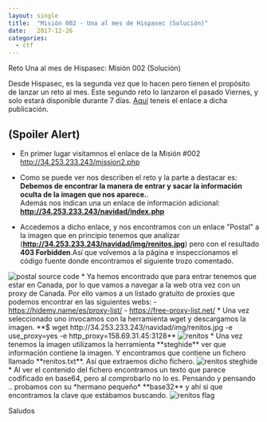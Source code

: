 ```yaml
---
layout: single 
title:  "Misión 002 - Una al mes de Hispasec (Solución)"
date:   2017-12-26
categories: 
  - ctf
---
```

<p class="intro"><span class="dropcap">R</span>eto Una al mes de Hispasec: Misión 002 (Solución)</p>

Desde Hispasec, es la segunda vez que lo hacen pero tienen el propósito de lanzar un reto al mes. Este segundo reto lo lanzaron el pasado Viernes, y solo estará disponible durante 7 días.
<a href="http://unaaldia.hispasec.com/2017/12/segunda-entrega-una-al-mes-mision-002.html" target="_blank">Aquí</a> teneis el enlace a dicha publicación.

(Spoiler Alert)
------
* En primer lugar visitamnos el enlace de la Misión #002<br/><a href="http://34.253.233.243/mission2.php" target="_blank">http://34.253.233.243/mission2.php</a>


* Como se puede ver nos describen el reto y la parte a destacar es: <br/>**Debemos de encontrar la manera de entrar y sacar la información oculta de la imagen que nos aparece.**. <br/>Además nos indican una un enlace de información adicional: <br/>
    **http://34.253.233.243/navidad/index.php**

* Accedemos a dicho enlace, y nos encontramos con un enlace "Postal" a la imagen que en principio tenemos que analizar (**http://34.253.233.243/navidad/img/renitos.jpg**) pero con el resultado **403 Forbidden**.Así que volvemos a la página e inspeccionamos el código fuente donde encontramos el siguiente trozo comentado.
<img src="{{ '/assets/img/posts/postal-source.png' | prepend: site.baseurl }}" alt="postal source code">
* Ya hemos encontrado que para entrar tenemos que estar en Canada, por lo que vamos a navegar a la web otra vez con un proxy de Canada. Por ello vamos a un listado gratuito de proxies que podemos encontrar en las siguientes webs:
    - <a href="https://hidemy.name/es/proxy-list/" target="_blank">https://hidemy.name/es/proxy-list/</a>
    - <a href="https://free-proxy-list.net/" target="_blank">https://free-proxy-list.net/</a>
* Una vez seleccionado uno invocamos con la herramienta wget y descargamos la imagen.  
**$ wget http://34.253.233.243/navidad/img/renitos.jpg -e use_proxy=yes -e http_proxy=158.69.31.45:3128**
<img src="{{ '/assets/img/posts/renitos.jpg' | prepend: site.baseurl }}" alt="renitos">
* Una vez tenemos la imagen utilizamos la herramienta **steghide** ver que información contiene la imagen. Y encontramos que contiene un fichero llamado **renitos.txt**. Así que extraemos dicho fichero.
<img src="{{ '/assets/img/posts/renitos_steghide.png' | prepend: site.baseurl }}" alt="renitos steghide">
* Al ver el contenido del fichero encontramos un texto que parece codificado en base64, pero al comprobarlo no lo es. Pensando y pensando .. probamos con su *hermano pequeño* **base32** y ahí si que encontramos la clave que estábamos buscando.
<img src="{{ '/assets/img/posts/renitos_flag.png' | prepend: site.baseurl }}" alt="renitos flag">

<p>Saludos</p>
